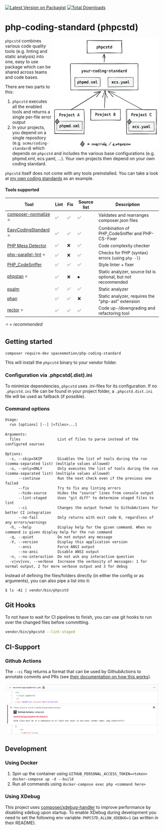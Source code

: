 [![Latest Version on Packagist](https://img.shields.io/packagist/v/spaceemotion/php-coding-standard.svg?style=flat-square)](https://packagist.org/packages/spaceemotion/php-coding-standard) 
[![Total Downloads](https://img.shields.io/packagist/dt/spaceemotion/php-coding-standard.svg?style=flat-square)](https://packagist.org/packages/spaceemotion/php-coding-standard)

# php-coding-standard (phpcstd)

<img src="./img/project-workflow.png" alt="diagram of the project workflow" width="350" align="right">

`phpcstd` combines various code quality tools (e.g. linting and static analysis)
into one, easy to use package which can be shared across teams and code bases.

There are two parts to this:
1. `phpcstd` executes all the enabled tools and returns a single per-file error output
2. In your projects, you depend on a single repository (e.g. `acme/coding-standard`) 
   which depends on `phpcstd` and includes the various base configurations 
   (e.g. phpmd.xml, ecs.yaml, ...). Your own projects then depend on your own coding standard.

`phpcstd` itself does not come with any tools preinstalled. 
You can take a look at [my own coding standards](https://github.com/spaceemotion/my-php-coding-standard) as an example.

#### Tools supported
Tool | Lint | Fix | Source list | Description
-----|------|-----|-------------|-----------
[composer-normalize](https://github.com/ergebnis/composer-normalize) ⭐ | ✅ | ✅ | ✅ | Validates and rearranges composer.json files
[EasyCodingStandard](https://github.com/symplify/easy-coding-standard) ⭐ | ✅ | ✅ | ✅ | Combination of PHP_CodeSniffer and PHP-CS-Fixer
[PHP Mess Detector](https://github.com/phpmd/phpmd) | ✅ | ❌ | ✅ | Code complexity checker
[php-parallel-lint](https://github.com/php-parallel-lint/php-parallel-lint) ⭐ | ✅ | ❌ | ✅ | Checks for PHP (syntax) errors (using `php -l`)
[PHP_CodeSniffer](https://github.com/squizlabs/PHP_CodeSniffer) | ✅ | ✅ | ✅ | Style linter + fixer
[phpstan](https://github.com/phpstan/phpstan) ⭐ | ✅ | ❌ | ⏹ | Static analyzer, source list is optional, but not recommended
[psalm](https://github.com/vimeo/psalm) | ✅ | ✅ | ✅ | Static analyzer
[phan](https://github.com/phan/phan) | ✅ | ✅ | ❌ | Static analyzer, requires the "php-ast" extension
[rector](https://github.com/rectorphp/rector) ⭐ | ✅ | ✅ | ✅ | Code up-/downgrading and refactoring tool

_⭐ = recommended_

## Getting started
```
composer require-dev spaceemotion/php-coding-standard
```

This will install the `phpcstd` binary to your vendor folder.

### Configuration via .phpcstd(.dist).ini
To minimize dependencies, `phpcstd` uses .ini-files for its configuration.
If no `.phpcstd.ini` file can be found in your project folder,
a `.phpcstd.dist.ini` file will be used as fallback (if possible).

### Command options
```
Usage:
  run [options] [--] [<files>...]

Arguments:
  files                 List of files to parse instead of the configured sources

Options:
  -s, --skip=SKIP       Disables the list of tools during the run (comma-separated list) (multiple values allowed)
  -o, --only=ONLY       Only executes the list of tools during the run (comma-separated list) (multiple values allowed)
      --continue        Run the next check even if the previous one failed
      --fix             Try to fix any linting errors
      --hide-source     Hides the "source" lines from console output
      --lint-staged     Uses "git diff" to determine staged files to lint
      --ci              Changes the output format to GithubActions for better CI integration
      --no-fail         Only returns with exit code 0, regardless of any errors/warnings
  -h, --help            Display help for the given command. When no command is given display help for the run command
  -q, --quiet           Do not output any message
  -V, --version         Display this application version
      --ansi            Force ANSI output
      --no-ansi         Disable ANSI output
  -n, --no-interaction  Do not ask any interactive question
  -v|vv|vvv, --verbose  Increase the verbosity of messages: 1 for normal output, 2 for more verbose output and 3 for debug
```

Instead of defining the files/folders directly (in either the config or as arguments), you can also pipe a list into it:
```
$ ls -A1 | vendor/bin/phpcstd
```

## Git Hooks
To not have to wait for CI pipelines to finish, you can use git hooks to run over the changed files before committing.

```sh
vendor/bin/phpcstd --lint-staged
```

## CI-Support
### Github Actions
The `--ci` flag returns a format that can be used by GithubActions to annotate commits and PRs
(see [their documentation on how this works](https://github.com/actions/toolkit/blob/master/docs/commands.md#problem-matchers)).

![example file change with an error](./img/github-annotation.png)

## Development
### Using Docker
1. Spin up the container using `GITHUB_PERSONAL_ACCESS_TOKEN=<token> docker-compose up -d --build`
2. Run all commands using `docker-compose exec php <command here>`

### Using XDebug
This project uses [composer/xdebug-handler](https://github.com/composer/xdebug-handler) to improve performance
by disabling xdebug upon startup. To enable XDebug during development you need to set the following env variable:
`PHPCSTD_ALLOW_XDEBUG=1` (as written in their README).
